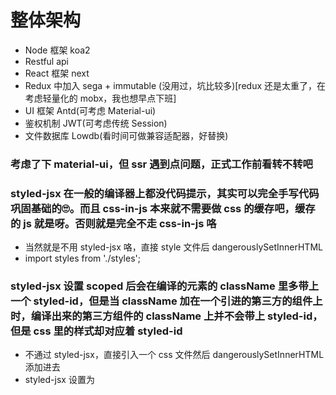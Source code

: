 # 整体架构

+ Node 框架 koa2
+ Restful api
+ React 框架 next
+ Redux 中加入 sega + immutable (没用过，坑比较多)[redux 还是太重了，在考虑轻量化的 mobx，我也想早点下班]
+ UI 框架 Antd(可考虑 Material-ui)
+ 鉴权机制 JWT(可考虑传统 Session)
+ 文件数据库 Lowdb(看时间可做兼容适配器，好替换)

### 考虑了下 material-ui，但 ssr 遇到点问题，正式工作前看转不转吧

### styled-jsx 在一般的编译器上都没代码提示，其实可以完全手写代码巩固基础的🙄。而且 css-in-js 本来就不需要做 css 的缓存吧，缓存的 js 就是呀。否则就是完全不走 css-in-js 咯
+ 当然就是不用 styled-jsx 咯，直接 style 文件后 dangerouslySetInnerHTML
+ import styles from './styles'; <style jsx>{styles}</style>

### styled-jsx 设置 scoped 后会在编译的元素的 className 里多带上一个 styled-id，但是当 className 加在一个引进的第三方的组件上时，编译出来的第三方组件的 className 上并不会带上 styled-id，但是 css 里的样式却对应着 styled-id
+ 不通过 styled-jsx，直接引入一个 css 文件然后 dangerouslySetInnerHTML 添加进去
+ styled-jsx 设置为 <style jsx global> 后不会带上 scoped id，但是该 style 下全部样式均为全局
+ [styled-jsx 设置为 <style jsx>，具体不需要加上 scoped id 的元素加上 :global 标识](https://github.com/zeit/styled-jsx#one-off-global-selectors)

### server 端配合 next 做路由整合, eg. ?articleId=123 => /articleId

# 项目中的问题

### Immutable

```javascript
const mapStateToProps = (state) => {
  const article = state.get('article')
  let articleList = article.get('articleList')
  if (articleList.toJS) {
    articleList = articleList.toJS()
  }
  return { articleList }
}
```

服务端渲染时，articleList 被转化成 js 对象，浏览器端时没转化，导致服务端渲染和浏览器端渲染结果不同报错？两端解析不同的原因，估计是自己写转换中间件的问题，但直接转 JS 对象虽然解决报错，但是 immutable 不就没结合起来了么 TODO
